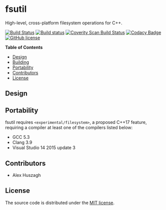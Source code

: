 fsutil
======

High-level, cross-platform filesystem operations for C++.

[![Build Status](https://travis-ci.org/Alexhuszagh/fsutil.svg?branch=master)](https://travis-ci.org/Alexhuszagh/fsutil)
[![Build status](https://ci.appveyor.com/api/projects/status/4fo9csmpuyugvg0o?svg=true)](https://ci.appveyor.com/project/Alexhuszagh/fsutil)
[![Coverity Scan Build Status](https://scan.coverity.com/projects/12982/badge.svg)](https://scan.coverity.com/projects/alexhuszagh-fsutil)
[![Codacy Badge](https://api.codacy.com/project/badge/Grade/b75c01180aa14168b0baec9d77dca0ea)](https://www.codacy.com/app/Alexhuszagh/fsutil?utm_source=github.com&amp;utm_medium=referral&amp;utm_content=Alexhuszagh/fsutil&amp;utm_campaign=Badge_Grade)
[![GitHub license](https://img.shields.io/badge/license-MIT-blue.svg)](https://raw.githubusercontent.com/nlohmann/json/master/LICENSE.MIT)

**Table of Contents**

- [Design](#design)
- [Building](#building)
- [Portability](#portability)
- [Contributors](#contributors)
- [License](#license)

## Design



## Portability

fsutil requires `<experimental/filesystem>`, a proposed C++17 feature, requiring a compiler at least one of the compilers listed below:

- GCC 5.3
- Clang 3.9
- Visual Studio 14 2015 update 3

## Contributors

- Alex Huszagh

## License

The source code is distributed under the [MIT license](LICENSE.md).
